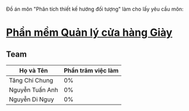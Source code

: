 Đồ án môn "Phân tích thiết kế hướng đối tượng" làm cho lấy yêu cầu môn:
# [Phần mềm Quản lý cửa hàng Giày](https://hiamkaito.github.io/Shop_Manager_System/)

## Team
| Họ và Tên  | Phần trăm việc làm |
| ----- | ----- |
| Tăng Chí Chung | 0% |
| Nguyễn Tuấn Anh | 0% |
| Nguyễn Di Nguy | 0% |

